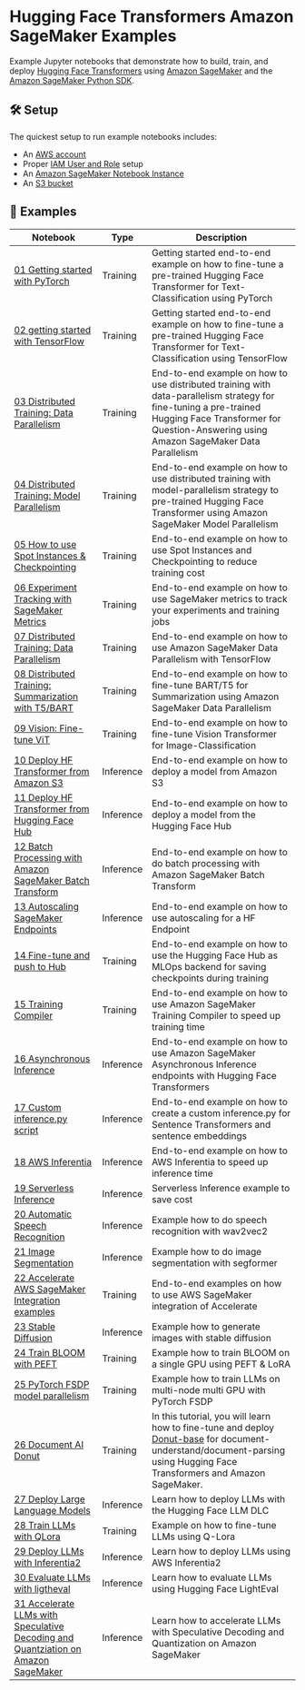 # Hugging Face Transformers Amazon SageMaker Examples

Example Jupyter notebooks that demonstrate how to build, train, and deploy [Hugging Face Transformers](https://github.com/huggingface/transformers) using [Amazon SageMaker](https://docs.aws.amazon.com/sagemaker/latest/dg/whatis.html) and the [Amazon SageMaker Python SDK](https://sagemaker.readthedocs.io/en/stable/).


## 🛠️ Setup


The quickest setup to run example notebooks includes:
- An [AWS account](http://docs.aws.amazon.com/sagemaker/latest/dg/gs-account.html)
- Proper [IAM User and Role](http://docs.aws.amazon.com/sagemaker/latest/dg/authentication-and-access-control.html) setup
- An [Amazon SageMaker Notebook Instance](http://docs.aws.amazon.com/sagemaker/latest/dg/gs-setup-working-env.html)
- An [S3 bucket](http://docs.aws.amazon.com/sagemaker/latest/dg/gs-config-permissions.html)

## 📓 Examples

| Notebook                                                                                                                                                                                                                            | Type      | Description                                                                                                                                                                                                                |
| ----------------------------------------------------------------------------------------------------------------------------------------------------------------------------------------------------------------------------------- | --------- | -------------------------------------------------------------------------------------------------------------------------------------------------------------------------------------------------------------------------- |
| [01 Getting started with PyTorch](https://github.com/huggingface/notebooks/blob/main/sagemaker/01_getting_started_pytorch/sagemaker-notebook.ipynb)                                                                                 | Training  | Getting started end-to-end example on how to fine-tune a pre-trained Hugging Face Transformer for Text-Classification using PyTorch                                                                                        |
| [02 getting started with TensorFlow](https://github.com/huggingface/notebooks/blob/main/sagemaker/02_getting_started_tensorflow/sagemaker-notebook.ipynb)                                                                           | Training  | Getting started end-to-end example on how to fine-tune a pre-trained Hugging Face Transformer for Text-Classification using TensorFlow                                                                                     |
| [03 Distributed Training: Data Parallelism](https://github.com/huggingface/notebooks/blob/main/sagemaker/03_distributed_training_data_parallelism/sagemaker-notebook.ipynb)                                                         | Training  | End-to-end example on how to use distributed training with data-parallelism strategy for fine-tuning a pre-trained Hugging Face Transformer for Question-Answering using Amazon SageMaker Data Parallelism                 |
| [04 Distributed Training: Model Parallelism](https://github.com/huggingface/notebooks/blob/main/sagemaker/04_distributed_training_model_parallelism/sagemaker-notebook.ipynb)                                                       | Training  | End-to-end example on how to use distributed training with model-parallelism strategy to pre-trained Hugging Face Transformer using Amazon SageMaker Model Parallelism                                                     |
| [05 How to use Spot Instances & Checkpointing](https://github.com/huggingface/notebooks/blob/main/sagemaker/05_spot_instances/sagemaker-notebook.ipynb)                                                                             | Training  | End-to-end example on how to use Spot Instances and Checkpointing to reduce training cost                                                                                                                                  |
| [06 Experiment Tracking with SageMaker Metrics](https://github.com/huggingface/notebooks/blob/main/sagemaker/06_sagemaker_metrics/sagemaker-notebook.ipynb)                                                                         | Training  | End-to-end example on how to use SageMaker metrics to track your experiments and training jobs                                                                                                                             |
| [07 Distributed Training: Data Parallelism](https://github.com/huggingface/notebooks/blob/main/sagemaker/07_tensorflow_distributed_training_data_parallelism/sagemaker-notebook.ipynb)                                              | Training  | End-to-end example on how to use Amazon SageMaker Data Parallelism with TensorFlow                                                                                                                                         |
| [08 Distributed Training: Summarization with T5/BART](https://github.com/huggingface/notebooks/blob/main/sagemaker/08_distributed_summarization_bart_t5/sagemaker-notebook.ipynb)                                                   | Training  | End-to-end example on how to fine-tune BART/T5 for Summarization using Amazon SageMaker Data Parallelism                                                                                                                   |
| [09 Vision: Fine-tune ViT](https://github.com/huggingface/notebooks/blob/main/sagemaker/09_image_classification_vision_transformer/sagemaker-notebook.ipynb)                                                                        | Training  | End-to-end example on how to fine-tune Vision Transformer for Image-Classification                                                                                                                                         |
| [10 Deploy HF Transformer from Amazon S3](https://github.com/huggingface/notebooks/blob/main/sagemaker/10_deploy_model_from_s3/deploy_transformer_model_from_s3.ipynb)                                                              | Inference | End-to-end example on how to deploy a model from Amazon S3                                                                                                                                                                 |
| [11 Deploy HF Transformer from Hugging Face Hub](https://github.com/huggingface/notebooks/blob/main/sagemaker/11_deploy_model_from_hf_hub/deploy_transformer_model_from_hf_hub.ipynb)                                               | Inference | End-to-end example on how to deploy a model from the Hugging Face Hub                                                                                                                                                      |
| [12 Batch Processing with Amazon SageMaker Batch Transform](https://github.com/huggingface/notebooks/blob/main/sagemaker/12_batch_transform_inference/sagemaker-notebook.ipynb)                                                     | Inference | End-to-end example on how to do batch processing with Amazon SageMaker Batch Transform                                                                                                                                     |
| [13 Autoscaling SageMaker Endpoints](https://github.com/huggingface/notebooks/blob/main/sagemaker/13_deploy_and_autoscaling_transformers/sagemaker-notebook.ipynb)                                                                  | Inference | End-to-end example on how to use autoscaling for a HF Endpoint                                                                                                                                                             |
| [14 Fine-tune and push to Hub](https://github.com/huggingface/notebooks/blob/main/sagemaker/14_train_and_push_to_hub/sagemaker-notebook.ipynb)                                                                                      | Training  | End-to-end example on how to use the Hugging Face Hub as MLOps backend for saving checkpoints during training                                                                                                              |
| [15 Training Compiler](https://github.com/huggingface/notebooks/blob/main/sagemaker/15_training_compiler/sagemaker-notebook.ipynb)                                                                                                  | Training  | End-to-end example on how to use Amazon SageMaker Training Compiler to speed up training time                                                                                                                              |
| [16 Asynchronous Inference](https://github.com/huggingface/notebooks/blob/main/sagemaker/16_async_inference_hf_hub/sagemaker-notebook.ipynb)                                                                                        | Inference | End-to-end example on how to use Amazon SageMaker Asynchronous Inference endpoints with Hugging Face Transformers                                                                                                          |
| [17 Custom inference.py script](https://github.com/huggingface/notebooks/blob/main/sagemaker/17_custom_inference_script/sagemaker-notebook.ipynb)                                                                                   | Inference | End-to-end example on how to create a custom inference.py for Sentence Transformers and sentence embeddings                                                                                                                |
| [18 AWS Inferentia](https://github.com/huggingface/notebooks/blob/main/sagemaker/18_inferentia_inference/sagemaker-notebook.ipynb)                                                                                                  | Inference | End-to-end example on how to AWS Inferentia to speed up inference time                                                                                                                                                     |
| [19 Serverless Inference](https://github.com/huggingface/notebooks/blob/main/sagemaker/19_serverless_inference/sagemaker-notebook.ipynb)                                                                                            | Inference | Serverless Inference example to save cost                                                                                                                                                                                  |
| [20 Automatic Speech Recognition](https://github.com/huggingface/notebooks/blob/main/sagemaker/20_automatic_speech_recognition_inference/sagemaker-notebook.ipynb)                                                                  | Inference | Example how to do speech recognition with wav2vec2                                                                                                                                                                         |
| [21 Image Segmentation](https://github.com/huggingface/notebooks/blob/main/sagemaker/21_image_segmantation/sagemaker-notebook.ipynb)                                                                                                | Inference | Example how to do image segmentation with segformer                                                                                                                                                                        |
| [22 Accelerate AWS SageMaker Integration examples](https://github.com/huggingface/notebooks/blob/main/sagemaker/22_accelerate_sagemaker_examples/README.md)                                                                         | Training  | End-to-end examples on how to use AWS SageMaker integration of Accelerate                                                                                                                                                  |
| [23 Stable Diffusion](https://github.com/huggingface/notebooks/blob/main/sagemaker/23_stable_diffusion_inference/sagemaker-notebook.ipynb)                                                                                          | Inference | Example how to generate images with stable diffusion                                                                                                                                                                       |
| [24 Train BLOOM with PEFT](https://github.com/huggingface/notebooks/blob/main/sagemaker/24_train_bloom_peft_lora/sagemaker-notebook.ipynb)                                                                                          | Training  | Example how to train BLOOM on a single GPU using PEFT & LoRA                                                                                                                                                               |
| [25 PyTorch FSDP model parallelism](https://github.com/huggingface/notebooks/blob/main/sagemaker/25_pytorch_fsdp_model_parallelism/sagemaker-notebook.ipynb)                                                                        | Training  | Example how to train LLMs on multi-node multi GPU with PyTorch FSDP                                                                                                                                                        |
| [26 Document AI Donut](https://github.com/huggingface/notebooks/blob/main/sagemaker/26_document_ai_donut/sagemaker-notebook.ipynb)                                                                                                  | Training  | In this tutorial, you will learn how to fine-tune and deploy [Donut-base](https://huggingface.co/naver-clova-ix/donut-base) for document-understand/document-parsing using Hugging Face Transformers and Amazon SageMaker. |
| [27 Deploy Large Language Models](https://github.com/huggingface/notebooks/blob/main/sagemaker/27_deploy_large_language_models/sagemaker-notebook.ipynb)                                                                            | Inference | Learn how to deploy LLMs with the Hugging Face LLM DLC                                                                                                                                                                     |
| [28 Train LLMs with QLora](https://github.com/huggingface/notebooks/blob/main/notebooks/sagemaker/28_train_llms_with_qlora/sagemaker-notebook.ipynb)                                                                                | Training  | Example on how to fine-tune LLMs using Q-Lora                                                                                                                                                                              |
| [29 Deploy LLMs with Inferentia2](https://github.com/huggingface/notebooks/blob/main/notebooks/sagemaker/29_deploy_llms_on_inferentia2/sagemaker-notebook.ipynb)                                                                    | Inference | Learn how to deploy LLMs using AWS Inferentia2                                                                                                                                                                             |
| [30 Evaluate LLMs with ligtheval](https://github.com/huggingface/notebooks/blob/main/notebooks/sagemaker/30_evaluate_llms_with_lighteval/sagemaker-notebook.ipynb)                                                                  | Inference | Learn how to evaluate LLMs using Hugging Face LightEval                                                                                                                                                                    |
| [31 Accelerate LLMs with Speculative Decoding and Quantziation on Amazon SageMaker](https://github.com/huggingface/notebooks/blob/main/notebooks/sagemaker/31_speculative_decoding_quantization_inference/sagemaker-notebook.ipynb) | Inference | Learn how to accelerate LLMs with Speculative Decoding and Quantization on Amazon SageMaker                                                                                                                                |
